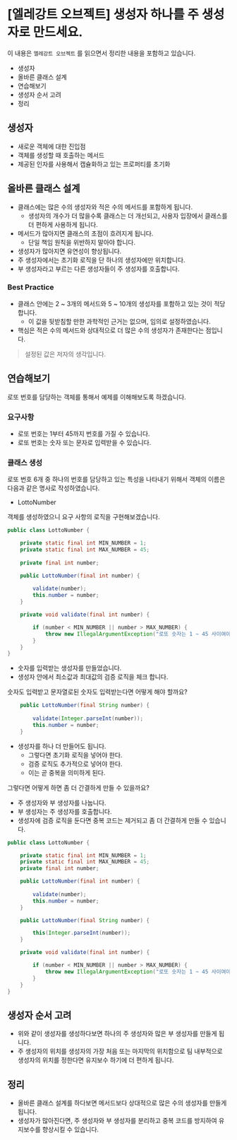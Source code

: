 # [엘레강트 오브젝트] 생성자 하나를 주 생성자로 만드세요.

이 내용은 `엘레강트 오브젝트` 를 읽으면서 정리한 내용을 포함하고 있습니다.
- 생성자
- 올바른 클래스 설계
- 연습해보기
- 생성자 순서 고려
- 정리

## 생성자

- 새로운 객체에 대한 진입점
- 객체를 생성할 때 호출하는 메서드
- 제공된 인자를 사용해서 캡슐화하고 있는 프로퍼티를 초기화

## 올바른 클래스 설계

- 클래스에는 많은 수의 생성자와 적은 수의 메서드를 포함하게 됩니다.
  - 생성자의 개수가 더 많을수록 클래스는 더 개선되고, 사용자 입장에서 클래스를 더 편하게 사용하게 됩니다.
- 메서드가 많아지면 클래스의 초점이 흐려지게 됩니다.
  - 단일 책임 원칙을 위반하지 말아야 합니다.
- 생성자가 많아지면 유연성이 향상됩니다.
- 주 생성자에서는 초기화 로직을 단 하나의 생성자에만 위치합니다.
- 부 생성자라고 부르는 다른 생성자들이 주 생성자를 호출합니다.

### Best Practice

- 클래스 안에는 2 ~ 3개의 메서드와 5 ~ 10개의 생성자를 포함하고 있는 것이 적당합니다.
  - 이 값을 뒷받침할 만한 과학적인 근거는 없으며, 임의로 설정하였습니다.
- 핵심은 적은 수의 메서드와 상대적으로 더 많은 수의 생성자가 존재한다는 점입니다.

> 설정된 값은 저자의 생각입니다.

## 연습해보기

로또 번호를 담당하는 객체를 통해서 예제를 이해해보도록 하겠습니다.

### 요구사항

- 로또 번호는 1부터 45까지 번호를 가질 수 있습니다.
- 로또 번호는 숫자 또는 문자로 입력받을 수 있습니다.

### 클래스 생성

로또 번호 6개 중 하나의 번호를 담당하고 있는 특성을 나타내기 위해서 객체의 이름은 다음과 같은 명사로 작성하였습니다.

- LottoNumber

객체를 생성하였으니 요구 사항의 로직을 구현해보겠습니다.

```java
public class LottoNumber {

    private static final int MIN_NUMBER = 1;
    private static final int MAX_NUMBER = 45;
  
    private final int number;

    public LottoNumber(final int number) {
        
        validate(number);
        this.number = number;
    }

    private void validate(final int number) {

        if (number < MIN_NUMBER || number > MAX_NUMBER) {
            throw new IllegalArgumentException("로또 숫자는 1 ~ 45 사이여야 합니다.");
        }
    }
}
```

- 숫자를 입력받는 생성자를 만들었습니다.
- 생성자 안에서 최소값과 최대값의 검증 로직을 체크 합니다.

숫자도 입력받고 문자열로된 숫자도 입력받는다면 어떻게 해야 할까요?

```java
    public LottoNumber(final String number) {
        
        validate(Integer.parseInt(number));
        this.number = number;
    }
```

- 생성자를 하나 더 만들어도 됩니다.
  - 그렇다면 초기화 로직을 넣어야 한다.
  - 검증 로직도 추가적으로 넣어야 한다.
  - 이는 곧 중복을 의미하게 된다.

그렇다면 어떻게 하면 좀 더 간결하게 만들 수 있을까요?

- 주 생성자와 부 생성자를 나눕니다.
- 부 생성자는 주 생성자를 호출합니다.
- 생성자에 검증 로직을 둔다면 중복 코드는 제거되고 좀 더 간결하게 만들 수 있습니다.

```java
public class LottoNumber {

    private static final int MIN_NUMBER = 1;
    private static final int MAX_NUMBER = 45;
    private final int number;

    public LottoNumber(final int number) {
        
        validate(number);
        this.number = number;
    }

    public LottoNumber(final String number) {

        this(Integer.parseInt(number));
    }

    private void validate(final int number) {

        if (number < MIN_NUMBER || number > MAX_NUMBER) {
            throw new IllegalArgumentException("로또 숫자는 1 ~ 45 사이여야 합니다.");
        }
    }
}
```

## 생성자 순서 고려

- 위와 같이 생성자를 생성하다보면 하나의 주 생성자와 많은 부 생성자를 만들게 됩니다. 
- 주 생성자의 위치를 생성자의 가장 처음 또는 마지막의 위치함으로 팀 내부적으로 생성자의 위치를 정한다면 유지보수 하기에 더 편하게 됩니다.

## 정리

- 올바른 클래스 설계를 하다보면 메서드보다 상대적으로 많은 수의 생성자를 만들게 됩니다.
- 생성자가 많아진다면, 주 생성자와 부 생성자를 분리하고 중복 코드를 방지하여 유지보수를 향상시킬 수 있습니다.